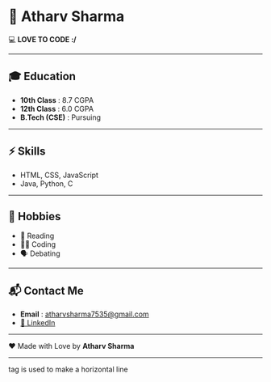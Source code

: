 # 🌟 Atharv Sharma  

💻 **LOVE TO CODE :/**  

---

## 🎓 Education  
- **10th Class** : 8.7 CGPA  
- **12th Class** : 6.0 CGPA  
- **B.Tech (CSE)** : Pursuing  

---

## ⚡ Skills  
- HTML, CSS, JavaScript  
- Java, Python, C  

---

## 🎯 Hobbies  
- 📖 Reading  
- 👨‍💻 Coding  
- 🗣 Debating  

---

## 📬 Contact Me  
- **Email** : atharvsharma7535@gmail.com  
- [🔗 LinkedIn](https://www.linkedin.com/in/atharv-sharma-75161a298/)  

---

❤️ Made with Love by **Atharv Sharma**  

<hr> tag is used to make a horizontal line
